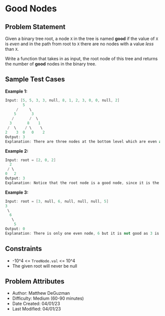 # Good Nodes

## Problem Statement

Given a binary tree root, a node `X` in the tree is named **good** if the value of `X` is *even* and in the path from root to `X` there are no nodes with a value *less* than `X`.

Write a function that takes in as input, the root node of this tree and returns the number of **good** nodes in the binary tree.

## Sample Test Cases

**Example 1:**

```c++
Input: [5, 5, 3, 3, null, 8, 1, 2, 3, 0, 0, null, 2]
        5
     /     \
    5       3
   /       /  \
  3       8    1
 /  \    / \    \
2    3  0   0    2
Output: 3
Explanation: There are three nodes at the bottom level which are even and there exists no nodes with lesser value on their respective root paths (The leftmost node with value 2 and the nodes with value 0 are the good nodes). 
```

**Example 2:**

```c++
Input: root = [2, 0, 2]
  2
 / \
0   2
Output: 3
Explanation: Notice that the root node is a good node, since it is the only node in the path to itself and it is even, so there are no nodes with lesser value in the path. The nodes with value 0 and 2 on the second level are also good nodes, so there are 3 in total.
```

**Example 3:**

```c++
Input: root = [3, null, 6, null, null, null, 5]
3
 \
  6
   \
    5
Output: 0
Explanation: There is only one even node, 6 but it is not good as 3 is less than 6.
```

## Constraints

- -10^4 <= `TreeNode.val` <= 10^4
- The given root will never be null

## Problem Attributes

- Author: Matthew DeGuzman
- Difficulty: Medium (60-90 minutes)
- Date Created: 04/01/23
- Last Modified: 04/01/23
